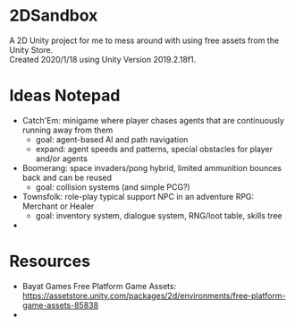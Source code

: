 # 2DSandbox
A 2D Unity project for me to mess around with using free assets from the Unity Store.  
Created 2020/1/18 using Unity Version 2019.2.18f1.

# Ideas Notepad
- Catch'Em: minigame where player chases agents that are continuously running away from them 
  - goal: agent-based AI and path navigation
  - expand: agent speeds and patterns, special obstacles for player and/or agents
- Boomerang: space invaders/pong hybrid, limited ammunition bounces back and can be reused 
  - goal: collision systems (and simple PCG?)
- Townsfolk: role-play typical support NPC in an adventure RPG: Merchant or Healer
  - goal: inventory system, dialogue system, RNG/loot table, skills tree
- 


# Resources
- Bayat Games Free Platform Game Assets:  
https://assetstore.unity.com/packages/2d/environments/free-platform-game-assets-85838
- 
